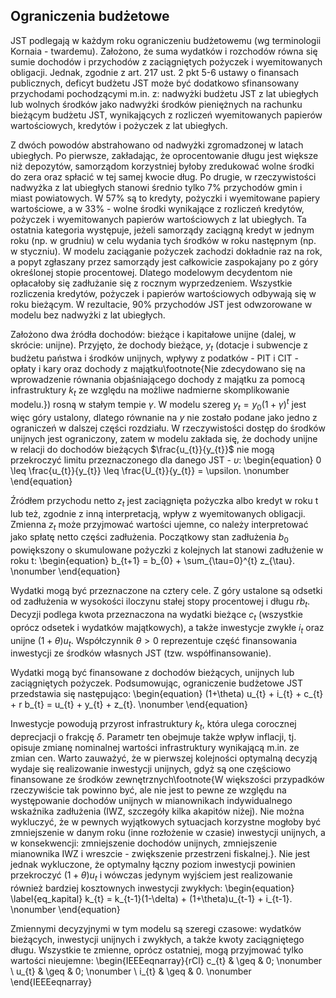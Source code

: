 ## Ograniczenia budżetowe
  
JST podlegają w każdym roku ograniczeniu budżetowemu (wg terminologii Kornaia - twardemu). Założono, że suma wydatków i rozchodów równa się sumie dochodów i przychodów z zaciągniętych pożyczek i wyemitowanych obligacji. Jednak, zgodnie z art. 217 ust. 2 pkt 5-6 ustawy o finansach publicznych, deficyt budżetu JST może być dodatkowo sfinansowany przychodami pochodzącymi m.in. z: nadwyżki budżetu JST z lat ubiegłych lub wolnych środków jako nadwyżki środków pieniężnych na rachunku bieżącym budżetu JST, wynikających z rozliczeń wyemitowanych papierów wartościowych, kredytów i pożyczek z lat ubiegłych. 

Z dwóch powodów abstrahowano od nadwyżki zgromadzonej w latach ubiegłych. Po pierwsze, zakładając, że oprocentowanie długu jest większe niż depozytów, samorządom korzystniej byłoby zredukować wolne środki do zera oraz spłacić w tej samej kwocie dług. Po drugie, w rzeczywistości nadwyżka z lat ubiegłych stanowi średnio tylko $7\%$ przychodów gmin i miast powiatowych. W $57\%$ są to kredyty, pożyczki i wyemitowane papiery wartościowe, a w $33\%$ - wolne środki wynikające z rozliczeń kredytów, pożyczek i wyemitowanych papierów wartościowych z lat ubiegłych. Ta ostatnia kategoria występuje, jeżeli samorządy zaciągną kredyt w jednym roku (np. w grudniu) w celu wydania tych środków w roku następnym (np. w styczniu). W modelu zaciąganie pożyczek zachodzi dokładnie raz na rok, a popyt zgłaszany przez samorządy jest całkowicie zaspokajany po z góry określonej stopie procentowej. Dlatego modelowym decydentom nie opłacałoby się zadłużanie się z rocznym wyprzedzeniem. Wszystkie rozliczenia kredytów, pożyczek i papierów wartościowych odbywają się w roku bieżącym. W rezultacie, $90\%$ przychodów JST jest odwzorowane w modelu bez nadwyżki z lat ubiegłych.

Założono dwa źródła dochodów: bieżące i kapitałowe unijne (dalej, w skrócie: unijne). Przyjęto, że dochody bieżące, $y_{t}$ (dotacje i subwencje z budżetu państwa i środków unijnych, wpływy z podatków - PIT i CIT - opłaty i kary oraz dochody z majątku\footnote{Nie zdecydowano się na wprowadzenie równania objaśniającego dochody z majątku za pomocą infrastruktury $k_{t}$ ze względu na możliwe nadmierne skomplikowanie modelu.}) rosną w stałym tempie $\gamma$. W modelu szereg $y_{t} = y_{0} (1 + \gamma)^{t}$ jest więc góry ustalony, dlatego równanie na $y$ nie zostało podane jako jedno z ograniczeń w dalszej części rozdziału. W rzeczywistości dostęp do środków unijnych jest ograniczony, zatem w modelu zakłada się, że dochody unijne w relacji do dochodów bieżących $\frac{u_{t}}{y_{t}}$ nie mogą przekroczyć limitu przeznaczonego dla danego JST - $\upsilon$:
\begin{equation}
0 \leq \frac{u_{t}}{y_{t}} \leq \frac{U_{t}}{y_{t}} = \upsilon. \nonumber
\end{equation}

Źródłem przychodu netto $z_{t}$ jest zaciągnięta pożyczka albo kredyt w roku t lub też, zgodnie z inną interpretacją, wpływ z wyemitowanych obligacji. Zmienna $z_{t}$ może przyjmować wartości ujemne, co należy interpretować jako spłatę netto części zadłużenia. Początkowy stan zadłużenia $b_{0}$ powiększony o skumulowane pożyczki z kolejnych lat stanowi zadłużenie w roku t: 
\begin{equation}
b_{t+1} = b_{0} + \sum_{\tau=0}^{t} z_{\tau}. \nonumber
\end{equation}

Wydatki mogą być przeznaczone na cztery cele. Z góry ustalone są odsetki od zadłużenia w wysokości iloczynu stałej stopy procentowej i długu $r b_{t}$. Decyzji podlega kwota przeznaczona na wydatki bieżące $c_{t}$ (wszystkie oprócz odsetek i wydatków majątkowych), a także inwestycje zwykłe $i_{t}$ oraz unijne $(1+\theta)u_{t}$. Współczynnik $\theta > 0$ reprezentuje część finansowania inwestycji ze środków własnych JST (tzw. współfinansowanie). 

Wydatki mogą być finansowane z dochodów bieżących, unijnych lub zaciągniętych pożyczek. Podsumowując, ograniczenie budżetowe JST przedstawia się następująco: 
\begin{equation}
(1+\theta) u_{t} + i_{t} + c_{t} + r b_{t} = u_{t} + y_{t} + z_{t}. \nonumber
\end{equation}

Inwestycje powodują przyrost infrastruktury $k_{t}$, która ulega corocznej deprecjacji o frakcję $\delta$. Parametr ten obejmuje także wpływ inflacji, tj. opisuje zmianę nominalnej wartości infrastruktury wynikającą m.in. ze zmian cen. Warto zauważyć, że w pierwszej kolejności optymalną decyzją wydaje się realizowanie inwestycji unijnych, gdyż są one częściowo finansowane ze środków zewnętrznych\footnote{W większości przypadków rzeczywiście tak powinno być, ale nie jest to pewne ze względu na występowanie dochodów unijnych w mianownikach indywidualnego wskaźnika zadłużenia (IWZ, szczegóły kilka akapitów niżej). Nie można wykluczyć, że w pewnych wyjątkowych sytuacjach korzystne mogłoby być zmniejszenie w danym roku (inne rozłożenie w czasie) inwestycji unijnych, a w konsekwencji: zmniejszenie dochodów unijnych, zmniejszenie mianownika IWZ i wreszcie - zwiększenie przestrzeni fiskalnej.}. Nie jest jednak wykluczone, że optymalny łączny poziom inwestycji powinien przekroczyć $(1+\theta)u_{t}$ i wówczas jedynym wyjściem jest realizowanie również bardziej kosztownych inwestycji zwykłych:
\begin{equation}
\label{eq_kapital}
k_{t} = k_{t-1}(1-\delta) + (1+\theta)u_{t-1} + i_{t-1}. \nonumber
\end{equation}

Zmiennymi decyzyjnymi w tym modelu są szeregi czasowe: wydatków bieżących, inwestycji unijnych i zwykłych, a także kwoty zaciągniętego długu. Wszystkie te zmienne, oprócz ostatniej, mogą przyjmować tylko wartości nieujemne: 
\begin{IEEEeqnarray}{rCl}
c_{t} & \geq & 0; \nonumber \\
u_{t} & \geq & 0;  \nonumber \\
i_{t} & \geq & 0.  \nonumber
\end{IEEEeqnarray}
